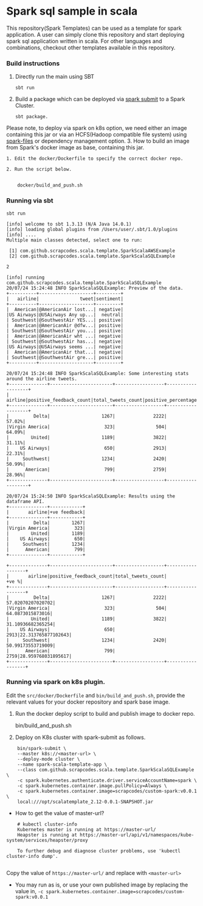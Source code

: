 # Spark sql sample in scala

This repository(Spark Templates) can be used as a template for spark application.
 A user can simply clone this repository and start deploying spark sql application
 written in scala. For other languages and combinations, checkout other templates
 available in this repository.
 
 ### Build instructions
 
 1. Directly run the main using SBT
 
        sbt run
    
 2. Build a package which can be deployed via
  [spark submit](http://spark.apache.org/docs/latest/submitting-applications.html)
  to a Spark Cluster.
  
        sbt package.
  
  Please note, to deploy via spark on k8s option, we need either an image
  containing this jar or via an HCFS(Hadoop compatible file system) using
  [spark-files](http://spark.apache.org/docs/latest/running-on-kubernetes.html#dependency-management)
   or dependency management option.
 3. How to build an image from Spark's docker image as base, containing
    this jar. 
        
    1. Edit the docker/Dockerfile to specify the correct docker repo.
    
    2. Run the script below.
    
    
        docker/build_and_push.sh


### Running via sbt

```
sbt run

[info] welcome to sbt 1.3.13 (N/A Java 14.0.1)
[info] loading global plugins from /Users/user/.sbt/1.0/plugins
[info] .... 
Multiple main classes detected, select one to run:

 [1] com.github.scrapcodes.scala.template.SparkScalaAWSExample
 [2] com.github.scrapcodes.scala.template.SparkScalaSQLExample

2

[info] running com.github.scrapcodes.scala.template.SparkScalaSQLExample 
20/07/24 15:24:48 INFO SparkScalaSQLExample: Preview of the data.
+----------+--------------------+---------+
|   airline|               tweet|sentiment|
+----------+--------------------+---------+
|  American|@AmericanAir lost...| negative|
|US Airways|@USAirways Any up...|  neutral|
| Southwest|@SouthwestAir YES...| positive|
|  American|@AmericanAir @dfw...| positive|
| Southwest|@SouthwestAir you...| positive|
|  American|@AmericanAir wht ...| negative|
| Southwest|@SouthwestAir has...| negative|
|US Airways|@USAirways seems ...| negative|
|  American|@AmericanAir that...| negative|
| Southwest|@SouthwestAir gre...| positive|
+----------+--------------------+---------+

20/07/24 15:24:48 INFO SparkScalaSQLExample: Some interesting stats around the airline tweets.
+--------------+-----------------------+------------------+-------------------+
|       airline|positive_feedback_count|total_tweets_count|positive_percentage|
+--------------+-----------------------+------------------+-------------------+
|         Delta|                   1267|              2222|             57.02%|
|Virgin America|                    323|               504|             64.09%|
|        United|                   1189|              3822|             31.11%|
|    US Airways|                    650|              2913|             22.31%|
|     Southwest|                   1234|              2420|             50.99%|
|      American|                    799|              2759|             28.96%|
+--------------+-----------------------+------------------+-------------------+

20/07/24 15:24:50 INFO SparkScalaSQLExample: Results using the dataframe API.
+--------------+------------+
|       airline|+ve feedback|
+--------------+------------+
|         Delta|        1267|
|Virgin America|         323|
|        United|        1189|
|    US Airways|         650|
|     Southwest|        1234|
|      American|         799|
+--------------+------------+

+--------------+-----------------------+------------------+------------------+
|       airline|positive_feedback_count|total_tweets_count|             +ve %|
+--------------+-----------------------+------------------+------------------+
|         Delta|                   1267|              2222| 57.02070207020702|
|Virgin America|                    323|               504|  64.0873015873016|
|        United|                   1189|              3822| 31.10936682365254|
|    US Airways|                    650|              2913|22.313765877102643|
|     Southwest|                   1234|              2420| 50.99173553719009|
|      American|                    799|              2759|28.959768031895617|
+--------------+-----------------------+------------------+------------------+
```

### Running via spark on k8s plugin.
Edit the `src/docker/Dockerfile` and `bin/build_and_push.sh`, provide the relevant values for your
docker repository and spark base image.
        
1. Run the docker deploy script to build and publish image to docker repo.
        
    
      bin/build_and_push.sh 
        
2. Deploy on K8s cluster with spark-submit as follows.
    
```
    bin/spark-submit \
    --master k8s://<master-url> \
    --deploy-mode cluster \
    --name spark-scala-template-app \
    --class com.github.scrapcodes.scala.template.SparkScalaSQLExample \
    -c spark.kubernetes.authenticate.driver.serviceAccountName=spark \
    -c spark.kubernetes.container.image.pullPolicy=Always \
    -c spark.kubernetes.container.image=scrapcodes/custom-spark:v0.0.1 \
    local:///opt/scalatemplate_2.12-0.0.1-SNAPSHOT.jar
```

* How to get the value of master-url?

```
    # kubectl cluster-info
    Kubernetes master is running at https://master-url/
    Heapster is running at https://master-url/api/v1/namespaces/kube-system/services/heapster/proxy
    
    To further debug and diagnose cluster problems, use 'kubectl cluster-info dump'.
    
```    
   Copy the value of `https://master-url/` and replace with `<master-url>`

* You may run as is, or use your own published image by replacing the value in,
    `-c spark.kubernetes.container.image=scrapcodes/custom-spark:v0.0.1`
